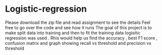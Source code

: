 # Logistic-regression
Please download the zip file and read assignment to see the details
Feel free to go over the code and see how it runs 
The goal of this project is to make split data into training and then to fit the training data logisitic regression was used . Rhis would help us find the accuracy , best F1 score , confusion matrix and graph showing recall vs threshold and precision vs threshold
